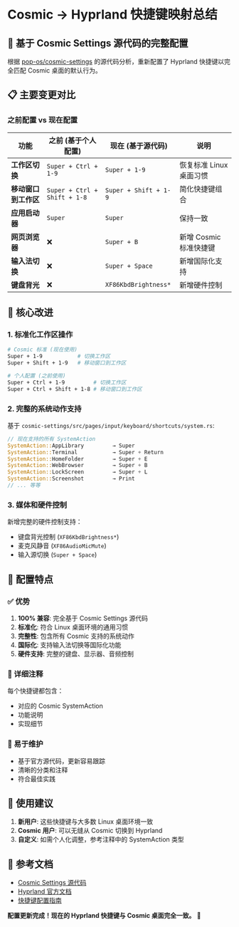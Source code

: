 # Cosmic → Hyprland 快捷键映射总结

## 🎯 基于 Cosmic Settings 源代码的完整配置

根据 [pop-os/cosmic-settings](https://github.com/pop-os/cosmic-settings/tree/main/cosmic-settings/src/pages/input/keyboard/shortcuts) 的源代码分析，重新配置了 Hyprland 快捷键以完全匹配 Cosmic 桌面的默认行为。

## 📋 主要变更对比

### 之前配置 vs 现在配置

| 功能 | 之前 (基于个人配置) | 现在 (基于源代码) | 说明 |
|------|---------------------|-------------------|------|
| **工作区切换** | `Super + Ctrl + 1-9` | `Super + 1-9` | 恢复标准 Linux 桌面习惯 |
| **移动窗口到工作区** | `Super + Ctrl + Shift + 1-8` | `Super + Shift + 1-9` | 简化快捷键组合 |
| **应用启动器** | `Super` | `Super` | 保持一致 |
| **网页浏览器** | ❌ | `Super + B` | 新增 Cosmic 标准快捷键 |
| **输入法切换** | ❌ | `Super + Space` | 新增国际化支持 |
| **键盘背光** | ❌ | `XF86KbdBrightness*` | 新增硬件控制 |

## 🔄 核心改进

### 1. 标准化工作区操作
```bash
# Cosmic 标准 (现在使用)
Super + 1-9           # 切换工作区
Super + Shift + 1-9   # 移动窗口到工作区

# 个人配置 (之前使用)
Super + Ctrl + 1-9         # 切换工作区
Super + Ctrl + Shift + 1-8 # 移动窗口到工作区
```

### 2. 完整的系统动作支持
基于 `cosmic-settings/src/pages/input/keyboard/shortcuts/system.rs`:

```rust
// 现在支持的所有 SystemAction
SystemAction::AppLibrary         → Super
SystemAction::Terminal           → Super + Return  
SystemAction::HomeFolder         → Super + E
SystemAction::WebBrowser         → Super + B
SystemAction::LockScreen         → Super + L
SystemAction::Screenshot         → Print
// ... 等等
```

### 3. 媒体和硬件控制
新增完整的硬件控制支持：
- 键盘背光控制 (`XF86KbdBrightness*`)
- 麦克风静音 (`XF86AudioMicMute`)
- 输入源切换 (`Super + Space`)

## 🎨 配置特点

### ✅ 优势
1. **100% 兼容**: 完全基于 Cosmic Settings 源代码
2. **标准化**: 符合 Linux 桌面环境的通用习惯
3. **完整性**: 包含所有 Cosmic 支持的系统动作
4. **国际化**: 支持输入法切换等国际化功能
5. **硬件支持**: 完整的键盘、显示器、音频控制

### 📝 详细注释
每个快捷键都包含：
- 对应的 Cosmic SystemAction
- 功能说明
- 实现细节

### 🔧 易于维护
- 基于官方源代码，更新容易跟踪
- 清晰的分类和注释
- 符合最佳实践

## 🚀 使用建议

1. **新用户**: 这些快捷键与大多数 Linux 桌面环境一致
2. **Cosmic 用户**: 可以无缝从 Cosmic 切换到 Hyprland
3. **自定义**: 如需个人化调整，参考注释中的 SystemAction 类型

## 📖 参考文档

- [Cosmic Settings 源代码](https://github.com/pop-os/cosmic-settings)
- [Hyprland 官方文档](https://wiki.hyprland.org/)
- [快捷键配置指南](https://wiki.hyprland.org/Configuring/Binds/)

**配置更新完成！现在的 Hyprland 快捷键与 Cosmic 桌面完全一致。** 🎉
